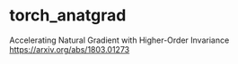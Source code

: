 # torch_anatgrad
Accelerating Natural Gradient with Higher-Order Invariance https://arxiv.org/abs/1803.01273
